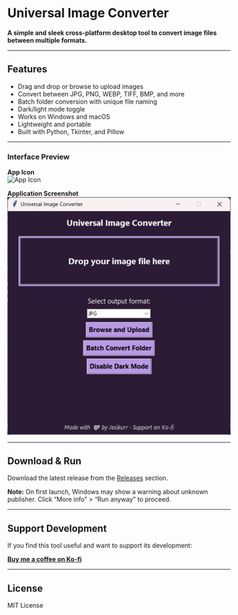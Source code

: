 # Universal Image Converter

**A simple and sleek cross-platform desktop tool to convert image files between multiple formats.**

---

## Features
- Drag and drop or browse to upload images
- Convert between JPG, PNG, WEBP, TIFF, BMP, and more
- Batch folder conversion with unique file naming
- Dark/light mode toggle
- Works on Windows and macOS
- Lightweight and portable
- Built with Python, Tkinter, and Pillow

---

### Interface Preview

**App Icon**  
![App Icon](Images/Universal_Converter_icon.ico)

**Application Screenshot**  
![Screenshot](Images/Screenshot.png)

---

## Download & Run
Download the latest release from the [Releases](https://github.com/Jesikurr/Universal-Image-Converter/releases) section.

**Note:** On first launch, Windows may show a warning about unknown publisher. Click “More info” > “Run anyway” to proceed.

---

## Support Development
If you find this tool useful and want to support its development:

**[Buy me a coffee on Ko-fi](https://ko-fi.com/jesikurr)**

---

## License
MIT License
